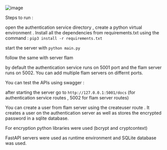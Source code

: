 ![image](https://user-images.githubusercontent.com/76529382/133304758-7e1fc8b5-accb-4502-a681-4bc74f559ad0.png)



Steps to run :

open the authentication service directory , create a python virtual environment . Install all the dependencies from requirements.txt using the command : ` pip3 install -r requirements.txt `


start the server with `python main.py`


follow the same with server flam


by default the authentication service runs on 5001 port and the flam server runs on 5002. You can add multiple flam servers on differnt ports.

You can test the APIs using swagger :

after starting the server go to `http://127.0.0.1:5001/docs` (for authentication service routes , 5002 for flam server routes)

You can create a user from flam server using the createuser route .
It creates a user on the authentication server as well as stores the encrypted password in a sqlite database.

For encryption python libraries were used (bcrypt and cryptcontext)

FastAPI servers were used as runtime environment and SQLite database was used.
